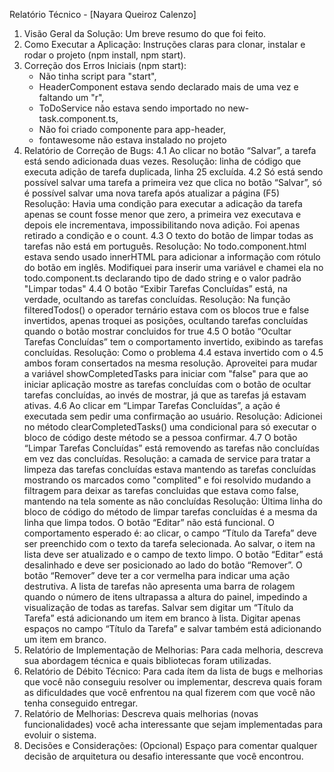 Relatório Técnico - [Nayara Queiroz Calenzo]
1. Visão Geral da Solução: Um breve resumo do que foi feito.
2. Como Executar a Aplicação: Instruções claras para clonar, instalar e rodar o projeto (npm install, npm start).
3. Correção dos Erros Iniciais (npm start):
      - Não tinha script para "start",
      - HeaderComponent estava sendo declarado mais de uma vez e faltando um "r",
      - ToDoService não estava sendo importado no new-task.component.ts,
      - Não foi criado componente para app-header,
      - fontawesome não estava instalado no projeto
4. Relatório de Correção de Bugs: 
    4.1 Ao clicar no botão “Salvar”, a tarefa está sendo adicionada duas vezes.
        Resolução: linha de código que executa adição de tarefa duplicada, linha 25 excluída. 
    4.2 Só está sendo possível salvar uma tarefa a primeira vez que clica no botão “Salvar”, só é possível salvar uma nova tarefa após atualizar a página (F5)
        Resolução: Havia uma condição para executar a adicação da tarefa apenas se count fosse menor que zero, a primeira vez executava e depois ele incrementava, impossibilitando nova adição. Foi apenas retirado a condição e o count. 
    4.3 O texto do botão de limpar todas as tarefas não está em português.
        Resolução: No todo.component.html estava sendo usado innerHTML para adicionar a informação com rótulo do botão em inglês. Modifiquei para inserir uma variável e chamei ela no todo.component.ts declarando tipo de dado string e o valor padrão "Limpar todas"
    4.4 O botão “Exibir Tarefas Concluídas” está, na verdade, ocultando as tarefas concluídas.
        Resolução: Na função filteredTodos() o operador ternário estava com os blocos true e false invertidos, apenas troquei as posições, ocultando tarefas concluídas quando o botão mostrar concluidos for true
    4.5 O botão “Ocultar Tarefas Concluídas” tem o comportamento invertido, exibindo as tarefas concluídas.
        Resolução: Como o problema 4.4 estava invertido com o 4.5 ambos foram consertados na mesma resolução. Aproveitei para mudar a variável showCompletedTasks para iniciar com "false" para que ao iniciar aplicação mostre as tarefas concluídas com o botão de ocultar tarefas concluídas, ao invés de mostrar, já que as tarefas já estavam ativas. 
    4.6 Ao clicar em “Limpar Tarefas Concluídas”, a ação é executada sem pedir uma confirmação ao usuário.
         Resolução: Adicionei no método clearCompletedTasks() uma condicional para só executar o bloco de código deste método se a pessoa confirmar.
    4.7 O botão “Limpar Tarefas Concluídas” está removendo as tarefas não concluídas em vez das concluídas.
        Resolução: a camada de service para tratar a limpeza das tarefas concluídas estava mantendo as tarefas concluídas mostrando os marcados como "complited" e foi resolvido mudando a filtragem para deixar as tarefas concluidas que estava como false, mantendo na tela somente as não concluídas 
        Resolução: Última linha do bloco de código do método de limpar tarefas concluídas é a mesma da linha que limpa todos. 
    O botão “Editar” não está funcional. O comportamento esperado é: ao clicar, o campo “Título da Tarefa” deve ser preenchido com o texto da tarefa selecionada. Ao salvar, o item na lista deve ser atualizado e o campo de texto limpo.
    O botão “Editar” está desalinhado e deve ser posicionado ao lado do botão “Remover”.
    O botão “Remover” deve ter a cor vermelha para indicar uma ação destrutiva.
    A lista de tarefas não apresenta uma barra de rolagem quando o número de itens ultrapassa a altura do painel, impedindo a visualização de todas as tarefas.
    Salvar sem digitar um “Título da Tarefa” está adicionando um item em branco à lista.
    Digitar apenas espaços no campo “Título da Tarefa” e salvar também está adicionando um item em branco.
5. Relatório de Implementação de Melhorias: Para cada melhoria, descreva sua abordagem técnica e quais bibliotecas foram utilizadas.
6. Relatório de Débito Técnico: Para cada ítem da lista de bugs e melhorias que você não conseguiu resolver ou implementar, descreva quais foram as dificuldades que você enfrentou na qual fizerem com que você não tenha conseguido entregar.
7. Relatório de Melhorias: Descreva quais melhorias (novas funcionalidades) você acha interessante que sejam implementadas para evoluir o sistema.
8. Decisões e Considerações: (Opcional) Espaço para comentar qualquer decisão de arquitetura ou desafio interessante que você encontrou.